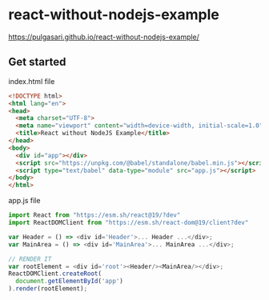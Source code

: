 # react-without-nodejs-example
https://pulgasari.github.io/react-without-nodejs-example/

## Get started

index.html file
```html
<!DOCTYPE html>
<html lang="en">
<head>
  <meta charset="UTF-8">
  <meta name="viewport" content="width=device-width, initial-scale=1.0">
  <title>React without NodeJS Example</title>
</head>
<body>
  <div id="app"></div>
  <script src="https://unpkg.com/@babel/standalone/babel.min.js"></script>
  <script type="text/babel" data-type="module" src="app.js"></script>
</body>
</html>
```

app.js file
```js
import React from "https://esm.sh/react@19/?dev"
import ReactDOMClient from "https://esm.sh/react-dom@19/client?dev"

var Header = () => <div id='Header'>... Header ...</div>;
var MainArea = () => <div id='MainArea'>... MainArea ...</div>;

// RENDER IT
var rootElement = <div id='root'><Header/><MainArea/></div>;
ReactDOMClient.createRoot( 
  document.getElementById('app') 
).render(rootElement);
```
